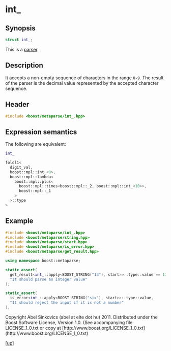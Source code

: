 # int_

## Synopsis

```cpp
struct int_;
```

This is a [parser](parser.html).

## Description

It accepts a non-empty sequence of characters in the range `0-9`. The result of
the parser is the decimal value represented by the accepted character sequence.

## Header

```cpp
#include <boost/metaparse/int_.hpp>
```

## Expression semantics

The following are equivalent:

```cpp
int_

foldl1<
  digit_val,
  boost::mpl::int_<0>,
  boost::mpl::lambda<
    boost::mpl::plus<
      boost::mpl::times<boost::mpl::_2, boost::mpl::int_<10>>,
      boost::mpl::_1
    >
  >::type
>
```

## Example

```cpp
#include <boost/metaparse/int_.hpp>
#include <boost/metaparse/string.hpp>
#include <boost/metaparse/start.hpp>
#include <boost/metaparse/is_error.hpp>
#include <boost/metaparse/get_result.hpp>

using namespace boost::metaparse;

static_assert(
  get_result<int_::apply<BOOST_STRING("13"), start>>::type::value == 13,
  "It should parse an integer value"
);

static_assert(
  is_error<int_::apply<BOOST_STRING("six"), start>>::type::value,
  "It should reject the input if it is not a number"
);
```

<p class="copyright">
Copyright Abel Sinkovics (abel at elte dot hu) 2011.
Distributed under the Boost Software License, Version 1.0.
(See accompanying file LICENSE_1_0.txt or copy at
[http://www.boost.org/LICENSE_1_0.txt](http://www.boost.org/LICENSE_1_0.txt)
</p>

[[up]](reference.html)


